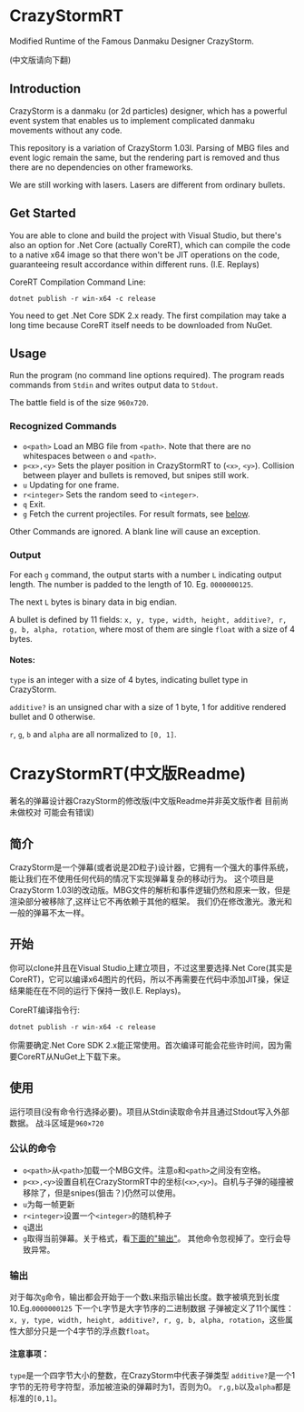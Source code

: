 # CrazyStormRT
Modified Runtime of the Famous Danmaku Designer CrazyStorm.

(中文版请向下翻)

## Introduction
CrazyStorm is a danmaku (or 2d particles) designer, which has a powerful event system
that enables us to implement complicated danmaku movements without any code.

This repository is a variation of CrazyStorm 1.03I. Parsing of MBG files and event logic remain the same,
but the rendering part is removed and thus there are no dependencies on other frameworks.

We are still working with lasers. Lasers are different from ordinary bullets.

## Get Started
You are able to clone and build the project with Visual Studio, but there's also an option
for .Net Core (actually CoreRT), which can compile the code to a native x64 image so that
there won't be JIT operations on the code, guaranteeing result accordance within different runs. (I.E. Replays)

CoreRT Compilation Command Line:
```batch
dotnet publish -r win-x64 -c release
```
You need to get .Net Core SDK 2.x ready.
The first compilation may take a long time because CoreRT itself needs to be downloaded from NuGet.

## Usage
Run the program (no command line options required). The program reads commands from `Stdin` and writes output data to `Stdout`.

The battle field is of the size `960x720`.

### Recognized Commands
+ `o<path>` Load an MBG file from `<path>`. Note that there are no whitespaces between `o` and `<path>`.
+ `p<x>,<y>` Sets the player position in CrazyStormRT to (`<x>`, `<y>`). Collision between player and bullets is removed, but snipes still work.
+ `u` Updating for one frame.
+ `r<integer>` Sets the random seed to `<integer>`.
+ `q` Exit.
+ `g` Fetch the current projectiles. For result formats, see [below](#Output).

Other Commands are ignored. A blank line will cause an exception.

### Output
For each `g` command, the output starts with a number `L` indicating output length.
The number is padded to the length of 10. Eg. `0000000125`.

The next `L` bytes is binary data in big endian.

A bullet is defined by 11 fields: `x, y, type, width, height, additive?, r, g, b, alpha, rotation`,
where most of them are single `float` with a size of 4 bytes.

#### Notes:

`type` is an integer with a size of 4 bytes, indicating bullet type in CrazyStorm.

`additive?` is an unsigned char with a size of 1 byte, 1 for additive rendered bullet and 0 otherwise.

`r`, `g`, `b` and `alpha` are all normalized to `[0, 1]`.

# CrazyStormRT(中文版Readme)
著名的弹幕设计器CrazyStorm的修改版(中文版Readme并非英文版作者 目前尚未做校对 可能会有错误)
## 简介
CrazyStorm是一个弹幕(或者说是2D粒子)设计器，它拥有一个强大的事件系统，能让我们在不使用任何代码的情况下实现弹幕复杂的移动行为。
这个项目是CrazyStorm 1.03I的改动版。MBG文件的解析和事件逻辑仍然和原来一致，但是渲染部分被移除了,这样让它不再依赖于其他的框架。
我们仍在修改激光。激光和一般的弹幕不太一样。
## 开始
你可以clone并且在Visual Studio上建立项目，不过这里要选择.Net Core(其实是CoreRT)，它可以编译x64图片的代码，所以不再需要在代码中添加JIT操，保证结果能在在不同的运行下保持一致(I.E. Replays)。

CoreRT编译指令行:
```batch
dotnet publish -r win-x64 -c release
```
你需要确定.Net Core SDK 2.x能正常使用。首次编译可能会花些许时间，因为需要CoreRT从NuGet上下载下来。
## 使用
运行项目(没有命令行选择必要)。项目从Stdin读取命令并且通过Stdout写入外部数据。
战斗区域是`960×720`
### 公认的命令
+ `o<path>`从`<path>`加载一个MBG文件。注意`o`和`<path>`之间没有空格。
+ `p<x>,<y>`设置自机在CrazyStormRT中的坐标(`<x>`,`<y>`)。自机与子弹的碰撞被移除了，但是snipes(狙击？)仍然可以使用。
+ `u`为每一帧更新
+ `r<integer>`设置一个`<integer>`的随机种子
+ `q`退出
+ `g`取得当前弹幕。关于格式，看[下面的"输出"](#输出)。
其他命令忽视掉了。空行会导致异常。
  
### 输出
对于每次`g`命令，输出都会开始于一个数`L`来指示输出长度。数字被填充到长度10.Eg.`0000000125`
下一个`L`字节是大字节序的二进制数据
子弹被定义了11个属性：`x, y, type, width, height, additive?, r, g, b, alpha, rotation`，这些属性大部分只是一个4字节的浮点数`float`。
#### 注意事项：
`type`是一个四字节大小的整数，在CrazyStorm中代表子弹类型
`additive?`是一个1字节的无符号字符型，添加被渲染的弹幕时为1，否则为0。
`r,g,b`以及`alpha`都是标准的`[0,1]`。
